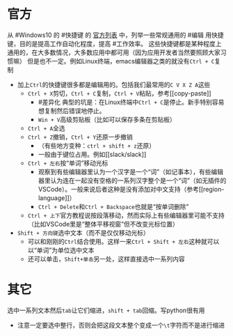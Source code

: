 # 官方
从 #Windows10 的 #快捷键 的
[官方列表](https://support.microsoft.com/zh-cn/windows/windows-%E7%9A%84%E9%94%AE%E7%9B%98%E5%BF%AB%E6%8D%B7%E6%96%B9%E5%BC%8F-dcc61a57-8ff0-cffe-9796-cb9706c75eec#WindowsVersion=Windows_10)
中，列举一些常规通用的 #编辑 用快捷键，目的是提高工作自动化程度，提高 #工作效率。
这些快捷键都是某种程度上通用的，在大多数情况，大多数应用中都可用（因为应用开发者当然要照顾大家习惯嘛）
但是也不一定。例如Linux终端，emacs编辑器之类的就没有`Ctrl + C`复制
- 加上`Ctrl`的快捷键很多都是编辑用的。包括我们最常用的`C V X Z A`这些
  - `Ctrl + X`剪切，`Ctrl + C`复制，`Ctrl + V`粘贴，参考[[copy-paste]]
    - #差异化 典型的坑是：在Linux终端中`Ctrl + C`是停止。新手特别容易想复制然后错误地停止。
    - `Win + V`高级剪贴板（比如可以保存多条在剪贴板）
  - `Ctrl + A`全选
  - `Ctrl + Z`撤销，`Ctrl + Y`还原一步撤销
    - （有些地方变种：`ctrl + shift + z`还原）
    - 一般由于键位占用。例如[[slack/slack]]
  - `Ctrl + 左右`按“单词”移动光标
    - 观察到有些编辑器里认为一个汉字是一个“词”（如记事本），有些编辑器里认为连在一起没有空格的一系列汉字整个是一个“词”（如无插件的VSCode）。一般来说后者这种是没有添加对中文支持（参考[[region-language]]）
    - `Ctrl + Delete`和`Ctrl + Backspace`也就是“按单词删除”
  - `Ctrl + 上下`官方教程说按段落移动，然而实际上有些编辑器里可能不支持（比如VSCode里是“整体平移视窗”但不改变光标位置）
- `Shift + 方向键`选中文本（而不是仅仅移动光标）
  - 可以和刚刚的`Ctrl`结合使用。这样一来`Ctrl + Shift + 左右`这种就可以以“单词”为单位选中文本
  - 还可以单击，`Shift+单击`另一处，这样直接选中一系列内容
# 其它
选中一系列文本然后`tab`让它们缩进，`shift + tab`回缩。写python很有用
- 注意一定要选中整行，否则会把这段文本整个变成一个`\t`字符而不是进行缩进
